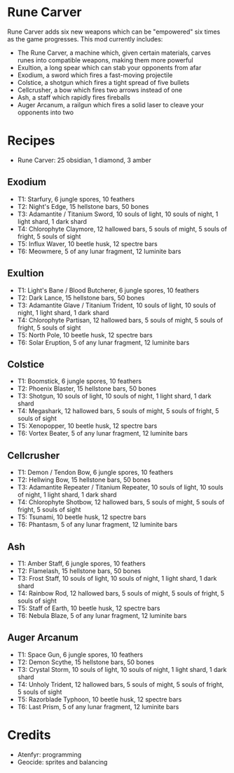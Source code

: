 # Rune Carver
Rune Carver adds six new weapons which can be "empowered" six times as the game progresses.
This mod currently includes:
* The Rune Carver, a machine which, given certain materials, carves runes into compatible weapons, making them more powerful
* Exultion, a long spear which can stab your opponents from afar
* Exodium, a sword which fires a fast-moving projectile
* Colstice, a shotgun which fires a tight spread of five bullets
* Cellcrusher, a bow which fires two arrows instead of one
* Ash, a staff which rapidly fires fireballs
* Auger Arcanum, a railgun which fires a solid laser to cleave your opponents into two

# Recipes
* Rune Carver: 25 obsidian, 1 diamond, 3 amber
## Exodium
* T1: Starfury, 6 jungle spores, 10 feathers
* T2: Night's Edge, 15 hellstone bars, 50 bones
* T3: Adamantite / Titanium Sword, 10 souls of light, 10 souls of night, 1 light shard, 1 dark shard
* T4: Chlorophyte Claymore, 12 hallowed bars, 5 souls of might, 5 souls of fright, 5 souls of sight
* T5: Influx Waver, 10 beetle husk, 12 spectre bars
* T6: Meowmere, 5 of any lunar fragment, 12 luminite bars
## Exultion
* T1: Light's Bane / Blood Butcherer, 6 jungle spores, 10 feathers
* T2: Dark Lance, 15 hellstone bars, 50 bones
* T3: Adamantite Glave / Titanium Trident, 10 souls of light, 10 souls of night, 1 light shard, 1 dark shard
* T4: Chlorophyte Partisan, 12 hallowed bars, 5 souls of might, 5 souls of fright, 5 souls of sight
* T5: North Pole, 10 beetle husk, 12 spectre bars
* T6: Solar Eruption, 5 of any lunar fragment, 12 luminite bars
## Colstice
* T1: Boomstick, 6 jungle spores, 10 feathers
* T2: Phoenix Blaster, 15 hellstone bars, 50 bones
* T3: Shotgun, 10 souls of light, 10 souls of night, 1 light shard, 1 dark shard
* T4: Megashark, 12 hallowed bars, 5 souls of might, 5 souls of fright, 5 souls of sight
* T5: Xenopopper, 10 beetle husk, 12 spectre bars
* T6: Vortex Beater, 5 of any lunar fragment, 12 luminite bars
## Cellcrusher
* T1: Demon / Tendon Bow, 6 jungle spores, 10 feathers
* T2: Hellwing Bow, 15 hellstone bars, 50 bones
* T3: Adamantite Repeater / Titanium Repeater, 10 souls of light, 10 souls of night, 1 light shard, 1 dark shard
* T4: Chlorophyte Shotbow, 12 hallowed bars, 5 souls of might, 5 souls of fright, 5 souls of sight
* T5: Tsunami, 10 beetle husk, 12 spectre bars
* T6: Phantasm, 5 of any lunar fragment, 12 luminite bars
## Ash
* T1: Amber Staff, 6 jungle spores, 10 feathers
* T2: Flamelash, 15 hellstone bars, 50 bones
* T3: Frost Staff, 10 souls of light, 10 souls of night, 1 light shard, 1 dark shard
* T4: Rainbow Rod, 12 hallowed bars, 5 souls of might, 5 souls of fright, 5 souls of sight
* T5: Staff of Earth, 10 beetle husk, 12 spectre bars
* T6: Nebula Blaze, 5 of any lunar fragment, 12 luminite bars
## Auger Arcanum
* T1: Space Gun, 6 jungle spores, 10 feathers
* T2: Demon Scythe, 15 hellstone bars, 50 bones
* T3: Crystal Storm, 10 souls of light, 10 souls of night, 1 light shard, 1 dark shard
* T4: Unholy Trident, 12 hallowed bars, 5 souls of might, 5 souls of fright, 5 souls of sight
* T5: Razorblade Typhoon, 10 beetle husk, 12 spectre bars
* T6: Last Prism, 5 of any lunar fragment, 12 luminite bars

# Credits
* Atenfyr: programming
* Geocide: sprites and balancing

